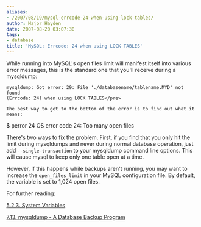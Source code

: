 ```yaml
---
aliases:
- /2007/08/19/mysql-errcode-24-when-using-lock-tables/
author: Major Hayden
date: 2007-08-20 03:07:30
tags:
- database
title: 'MySQL: Errcode: 24 when using LOCK TABLES'
---
```


While running into MySQL's open files limit will manifest itself into various error messages, this is the standard one that you'll receive during a mysqldump:

```
mysqldump: Got error: 29: File './databasename/tablename.MYD' not found
(Errcode: 24) when using LOCK TABLES</pre>

The best way to get to the bottom of the error is to find out what it means:

```
$ perror 24
OS error code  24:  Too many open files</pre>

There's two ways to fix the problem. First, if you find that you only hit the limit during mysqldumps and never during normal database operation, just add `--single-transaction` to your mysqldump command line options. This will cause mysql to keep only one table open at a time.

However, if this happens while backups aren't running, you may want to increase the `open_files_limit` in your MySQL configuration file. By default, the variable is set to 1,024 open files.

For further reading:

[5.2.3. System Variables][1]

[7.13. mysqldump - A Database Backup Program][2]

 [1]: http://dev.mysql.com/doc/refman/5.0/en/server-system-variables.html#option_mysqld_open_files_limit
 [2]: http://dev.mysql.com/doc/refman/5.0/en/mysqldump.html